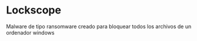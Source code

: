 # Lockscope

Malware de tipo ransomware creado para bloquear todos los archivos de un ordenador windows